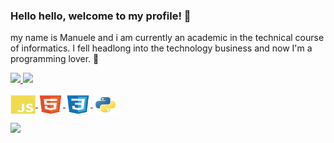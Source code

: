 ### Hello hello, welcome to my profile! 🥰
my name is Manuele and i am currently an academic in the technical course of informatics. I fell headlong into the technology business and now I'm a programming lover. 💖

<!--
**manuoliveiraa2/manuoliveiraa2** is a ✨ _special_ ✨ repository because its `README.md` (this file) appears on your GitHub profile.

Here are some ideas to get you started:

- 🔭 I’m currently working on ...
- 🌱 I’m currently learning ...
- 👯 I’m looking to collaborate on ...
- 🤔 I’m looking for help with ...
- 💬 Ask me about ...
- 📫 How to reach me: ...
- 😄 Pronouns: ...
- ⚡ Fun fact: ...
-->

<div> <a href="https://github.com/manuoliveiraa2"> <img height="180em" src="https://github-readme-stats.vercel.app/api/top-langs/?username=manuoliveiraa2&layout=compact&langs_count=7&theme=dracula"/> <img height="180em" src="https://github-readme-stats.vercel.app/api?username=manuoliveiraa2&show_icons=true&theme=dracula&include_all_commits=true&count_private=true"/> </div>

<div style="display: inline_block"><br>
<img align="center" alt="Rafa-Js" height="30" width="40" src="https://raw.githubusercontent.com/devicons/devicon/master/icons/javascript/javascript-plain.svg">
<img align="center" alt="Rafa-HTML" height="30" width="40" src="https://raw.githubusercontent.com/devicons/devicon/master/icons/html5/html5-original.svg">
<img align="center" alt="Rafa-CSS" height="30" width="40" src="https://raw.githubusercontent.com/devicons/devicon/master/icons/css3/css3-original.svg">
<img align="center" alt="Rafa-Python" height="30" width="40" src="https://raw.githubusercontent.com/devicons/devicon/master/icons/python/python-original.svg">
</div>

  
 <a href="https://www.linkedin.com/in/manu-oliveira-439135236/" target="_blank"><img src="https://img.shields.io/badge/-LinkedIn-%230077B5?style=for-the-badge&logo=linkedin&logoColor=white" target="_blank"></a>
